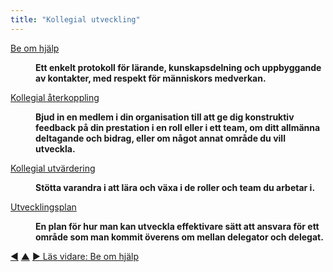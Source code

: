 ```yaml
---
title: "Kollegial utveckling"
---
```



<dl>

  <dt><a href="ask-for-help.html">Be om hjälp</a></dt>
  <dd><p><strong>Ett enkelt protokoll för lärande, kunskapsdelning och uppbyggande av kontakter, med respekt för människors medverkan.</strong></p></dd>

  <dt><a href="peer-feedback.html">Kollegial återkoppling</a></dt>
  <dd><p><strong>Bjud in en medlem i din organisation till att ge dig konstruktiv feedback på din prestation i en roll eller i ett team, om ditt allmänna deltagande och bidrag, eller om något annat område du vill utveckla.</strong></p></dd>

  <dt><a href="peer-review.html">Kollegial utvärdering</a></dt>
  <dd><p><strong>Stötta varandra i att lära och växa i de roller och team du arbetar i.</strong></p></dd>

  <dt><a href="development-plan.html">Utvecklingsplan</a></dt>
  <dd><p><strong>En plan för hur man kan utveckla effektivare sätt att ansvara för ett område som man kommit överens om mellan delegator och delegat.</strong></p></dd>
</dl>


<div class="bottom-nav">
<a href="driver-mapping.html" title="Tillbaka till: Kartläggning av drivkrafter">◀</a> <a href="patterns.html" title="Upp: Mönstren">▲</a> <a href="ask-for-help.html" title="Läs vidare: Be om hjälp">▶ Läs vidare: Be om hjälp</a>
</div>


<script type="text/javascript">
Mousetrap.bind('g n', function() {
    window.location.href = 'ask-for-help.html';
    return false;
});
</script>

